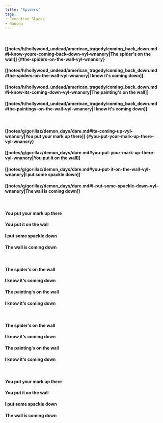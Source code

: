 ```yaml
---
title: "Spiders"
tags:
- Executive Slacks
- Nausea
---
```

&nbsp;
#### [[notes/h/hollywood_undead/american_tragedy/coming_back_down.md#i-know-youre-coming-back-down-vyl-wnanory|The spider's on the wall]] {#the-spiders-on-the-wall-vyl-wnanory}
#### [[notes/h/hollywood_undead/american_tragedy/coming_back_down.md#the-spiders-on-the-wall-vyl-wnanory|I know it's coming down]]
#### [[notes/h/hollywood_undead/american_tragedy/coming_back_down.md#i-know-its-coming-down-vyl-wnanory|The painting's on the wall]]
#### [[notes/h/hollywood_undead/american_tragedy/coming_back_down.md#the-paintings-on-the-wall-vyl-wnanory|I know it's coming down]]
&nbsp;
#### [[notes/g/gorillaz/demon_days/dare.md#its-coming-up-vyl-wnanory|You put your mark up there]] {#you-put-your-mark-up-there-vyl-wnanory}
#### [[notes/g/gorillaz/demon_days/dare.md#you-put-your-mark-up-there-vyl-wnanory|You put it on the wall]]
#### [[notes/g/gorillaz/demon_days/dare.md#you-put-it-on-the-wall-vyl-wnanory|I put some spackle down]]
#### [[notes/g/gorillaz/demon_days/dare.md#i-put-some-spackle-down-vyl-wnanory|The wall is coming down]]
&nbsp;
#### You put your mark up there
#### You put it on the wall
#### I put some spackle down
#### The wall is coming down
&nbsp;
#### The spider's on the wall
#### I know it's coming down
#### The painting's on the wall
#### I know it's coming down
&nbsp;
#### The spider's on the wall
#### I know it's coming down
#### The painting's on the wall
#### I know it's coming down
&nbsp;
#### You put your mark up there
#### You put it on the wall
#### I put some spackle down
#### The wall is coming down
